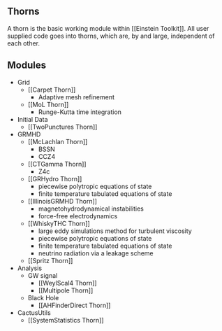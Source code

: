 ## Thorns

A thorn is the basic working module within [[Einstein Toolkit]]. All user supplied code goes into thorns, which are, by and large, independent of each other.

## Modules

- Grid
	- [[Carpet Thorn]]
		- Adaptive mesh refinement
	- [[MoL Thorn]]
		- Runge-Kutta time integration
- Initial Data
	- [[TwoPunctures Thorn]]
- GRMHD
	- [[McLachlan Thorn]]
		- BSSN
		- CCZ4
	- [[CTGamma Thorn]]
		- Z4c
	- [[GRHydro Thorn]]
		- piecewise polytropic equations of state
		- finite temperature tabulated equations of state
	- [[IllinoisGRMHD Thorn]]
		- magnetohydrodynamical instabilities
		- force-free electrodynamics
	- [[WhiskyTHC Thorn]]
		- large eddy simulations method for turbulent viscosity
		- piecewise polytropic equations of state
		- finite temperature tabulated equations of state
		- neutrino radiation via a leakage scheme
	- [[Spritz Thorn]]
- Analysis
	- GW signal
		- [[WeylScal4 Thorn]]
		- [[Multipole Thorn]]
	- Black Hole
		- [[AHFinderDirect Thorn]]
- CactusUtils
	- [[SystemStatistics Thorn]]